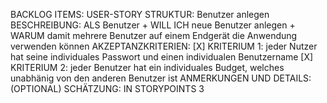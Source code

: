 BACKLOG ITEMS:
USER-STORY STRUKTUR: Benutzer anlegen
BESCHREIBUNG: ALS Benutzer + WILL ICH neue Benutzer anlegen + WARUM damit mehrere Benutzer auf einem Endgerät die Anwendung verwenden können
AKZEPTANZKRITERIEN:
[X] KRITERIUM 1: jeder Nutzer hat seine individuales Passwort und einen individualen Benutzername
[X] KRITERIUM 2: jeder Benutzer hat ein individuales Budget, welches unabhänig von den anderen Benutzer ist
ANMERKUNGEN UND DETAILS:
(OPTIONAL)
SCHÄTZUNG:
IN STORYPOINTS 3 